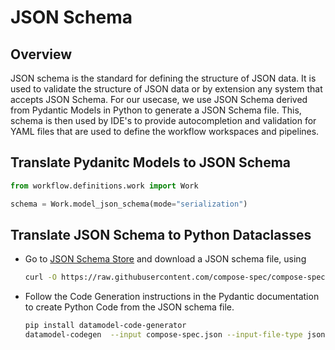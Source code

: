# JSON Schema

## Overview

JSON schema is the standard for defining the structure of JSON data. It is used to validate the structure of JSON data or by extension any system that accepts JSON Schema. For our usecase, we use JSON Schema derived from Pydantic Models in Python to generate a JSON Schema file. This, schema is then used by IDE's to provide autocompletion and validation for YAML files that are used to define the workflow workspaces and pipelines.

## Translate Pydanitc Models to JSON Schema

```python
from workflow.definitions.work import Work

schema = Work.model_json_schema(mode="serialization")
```

## Translate JSON Schema to Python Dataclasses

- Go to [JSON Schema Store](https://www.schemastore.org/json/) and download a JSON schema file, using

    ```bash
    curl -O https://raw.githubusercontent.com/compose-spec/compose-spec/master/schema/compose-spec.json
    ```

- Follow the Code Generation instructions in the Pydantic documentation to create Python Code from the JSON schema file.

    ```bash
    pip install datamodel-code-generator
    datamodel-codegen  --input compose-spec.json --input-file-type jsonschema --output compose.py
    ```
